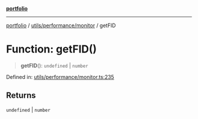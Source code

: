 [**portfolio**](../../../../README.md)

***

[portfolio](../../../../modules.md) / [utils/performance/monitor](../README.md) / getFID

# Function: getFID()

> **getFID**(): `undefined` \| `number`

Defined in: [utils/performance/monitor.ts:235](https://github.com/tnorlund/Portfolio/blob/b798fdf86dba9b0bd141564a553d3210687d6201/portfolio/utils/performance/monitor.ts#L235)

## Returns

`undefined` \| `number`
